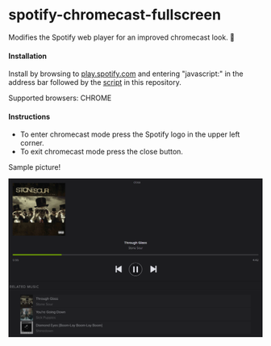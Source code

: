 # spotify-chromecast-fullscreen
Modifies the Spotify web player for an improved chromecast look. :green_heart:

#### Installation
Install by browsing to [play.spotify.com](http://play.spotify.com) and entering "javascript:" in the address bar followed by the [script](https://github.com/codingchili/spotify-chromecast-fullscreen/blob/master/spotify.webplayer.modify.js) in this repository.

Supported browsers: CHROME

#### Instructions
- To enter chromecast mode press the Spotify logo in the upper left corner.
- To exit chromecast mode press the close button.

Sample picture!

![spotify web player chromecast mode](https://raw.githubusercontent.com/codingchili/spotify-chromecast-fullscreen/master/sample.png)
